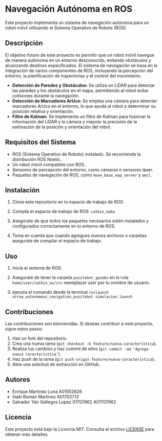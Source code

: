# Navegación Autónoma en ROS

Este proyecto implementa un sistema de navegación autónoma para un robot móvil utilizando el Sistema Operativo de Robots (ROS).

## Descripción

El objetivo futuro de este proyecto es permitir que un robot móvil navegue de manera autónoma en un entorno desconocido, evitando obstáculos y alcanzando destinos especificados. El sistema de navegación se basa en la integración de varios componentes de ROS, incluyendo la percepción del entorno, la planificación de trayectorias y el control del movimiento.

- **Detección de Paredes y Obstáculos:** Se utiliza un LiDAR para detectar las paredes y los obstáculos en el mapa, permitiendo al robot evitar colisiones durante la navegación.
- **Detección de Marcadores ArUco:** Se emplea una cámara para detectar marcadores ArUco en el entorno, lo que ayuda al robot a determinar su posición relativa y orientación.
- **Filtro de Kalman:** Se implementa un filtro de Kalman para fusionar la información del LiDAR y la cámara y mejorar la precisión de la estimación de la posición y orientación del robot.

## Requisitos del Sistema

- ROS (Sistema Operativo de Robots) instalado. Se recomienda la distribución ROS Noetic.
- Un robot móvil compatible con ROS.
- Sensores de percepción del entorno, como cámaras o sensores láser.
- Paquetes de navegación de ROS, como `move_base`, `map_server` y `amcl`.

## Instalación

1. Clona este repositorio en tu espacio de trabajo de ROS:


2. Compila el espacio de trabajo de ROS: `catkin_make`


3. Asegúrate de que todos los paquetes necesarios estén instalados y configurados correctamente en tu entorno de ROS.


4. Toma en cuenta que cuando agregues nuevos archivos o carpetas asegurate de compilar el espacio de trabajo.

## Uso

1. Inicia el sistema de ROS:


2. Asegurate de tener la carpeta `puzzlebot_gazebo` en la ruta `home/user/catkin_ws/src` reemplazar user por tu nombre de usuario.


3. ejecuta el comando desde la terminal `roslaunch arrow_autonomous_navigation_puzzlebot simulacion.launch`

## Contribuciones

Las contribuciones son bienvenidas. Si deseas contribuir a este proyecto, sigue estos pasos:

1. Haz un fork del repositorio.
2. Crea una nueva rama (`git checkout -b feature/nueva-caracteristica`).
3. Realiza tus cambios y haz commit de ellos (`git commit -am 'Agrega nueva característica'`).
4. Haz push de la rama (`git push origin feature/nueva-caracteristica`).
5. Abre una solicitud de extracción en GitHub.

## Autores

- Enrique Martinez Luna A01552626
- Iñaki Roman Martinez A01702712
- Salvador Yair Gallegos Lopez 01707962 A01707962

## Licencia

Este proyecto está bajo la Licencia MIT. Consulta el archivo [LICENSE](LICENSE) para obtener más detalles.
